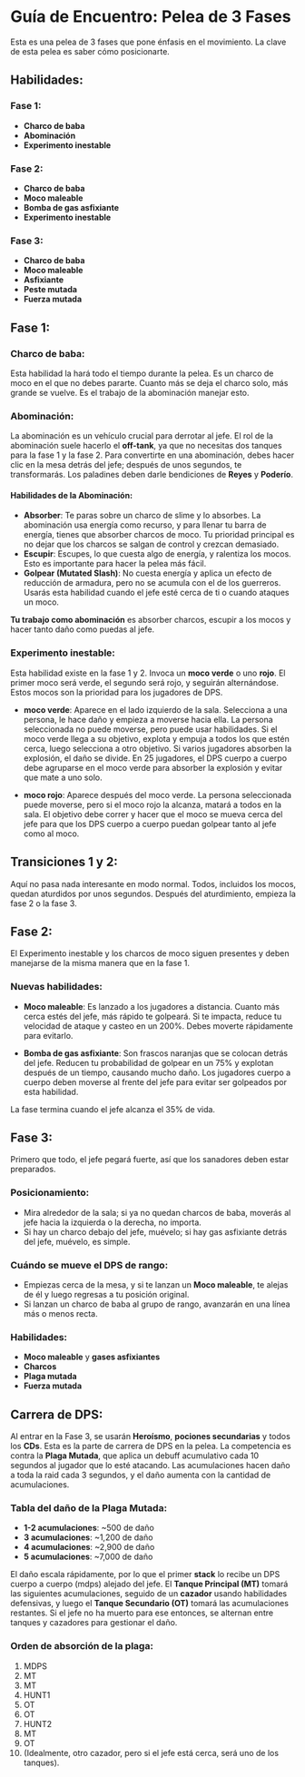 # Guía de Encuentro: Pelea de 3 Fases

Esta es una pelea de 3 fases que pone énfasis en el movimiento. La clave de esta pelea es saber cómo posicionarte.

## Habilidades:

### Fase 1:
- **Charco de baba**
- **Abominación**
- **Experimento inestable**

### Fase 2:
- **Charco de baba**
- **Moco maleable**
- **Bomba de gas asfixiante**
- **Experimento inestable**

### Fase 3:
- **Charco de baba**
- **Moco maleable**
- **Asfixiante**
- **Peste mutada**
- **Fuerza mutada**

## Fase 1:

### Charco de baba:
Esta habilidad la hará todo el tiempo durante la pelea. Es un charco de moco en el que no debes pararte. Cuanto más se deja el charco solo, más grande se vuelve. Es el trabajo de la abominación manejar esto.

### Abominación:
La abominación es un vehículo crucial para derrotar al jefe. El rol de la abominación suele hacerlo el **off-tank**, ya que no necesitas dos tanques para la fase 1 y la fase 2. Para convertirte en una abominación, debes hacer clic en la mesa detrás del jefe; después de unos segundos, te transformarás. Los paladines deben darle bendiciones de **Reyes** y **Poderío**.

#### Habilidades de la Abominación:
- **Absorber**: Te paras sobre un charco de slime y lo absorbes. La abominación usa energía como recurso, y para llenar tu barra de energía, tienes que absorber charcos de moco. Tu prioridad principal es no dejar que los charcos se salgan de control y crezcan demasiado.
- **Escupir**: Escupes, lo que cuesta algo de energía, y ralentiza los mocos. Esto es importante para hacer la pelea más fácil.
- **Golpear (Mutated Slash)**: No cuesta energía y aplica un efecto de reducción de armadura, pero no se acumula con el de los guerreros. Usarás esta habilidad cuando el jefe esté cerca de ti o cuando ataques un moco.

**Tu trabajo como abominación** es absorber charcos, escupir a los mocos y hacer tanto daño como puedas al jefe.

### Experimento inestable:
Esta habilidad existe en la fase 1 y 2. Invoca un **moco verde** o uno **rojo**. El primer moco será verde, el segundo será rojo, y seguirán alternándose. Estos mocos son la prioridad para los jugadores de DPS.

- **moco verde**: Aparece en el lado izquierdo de la sala. Selecciona a una persona, le hace daño y empieza a moverse hacia ella. La persona seleccionada no puede moverse, pero puede usar habilidades. Si el moco verde llega a su objetivo, explota y empuja a todos los que estén cerca, luego selecciona a otro objetivo. Si varios jugadores absorben la explosión, el daño se divide. En 25 jugadores, el DPS cuerpo a cuerpo debe agruparse en el moco verde para absorber la explosión y evitar que mate a uno solo.
  
- **moco rojo**: Aparece después del moco verde. La persona seleccionada puede moverse, pero si el moco rojo la alcanza, matará a todos en la sala. El objetivo debe correr y hacer que el moco se mueva cerca del jefe para que los DPS cuerpo a cuerpo puedan golpear tanto al jefe como al moco.

## Transiciones 1 y 2:
Aquí no pasa nada interesante en modo normal. Todos, incluidos los mocos, quedan aturdidos por unos segundos. Después del aturdimiento, empieza la fase 2 o la fase 3.

## Fase 2:

El Experimento inestable y los charcos de moco siguen presentes y deben manejarse de la misma manera que en la fase 1.

### Nuevas habilidades:
- **Moco maleable**: Es lanzado a los jugadores a distancia. Cuanto más cerca estés del jefe, más rápido te golpeará. Si te impacta, reduce tu velocidad de ataque y casteo en un 200%. Debes moverte rápidamente para evitarlo.
  
- **Bomba de gas asfixiante**: Son frascos naranjas que se colocan detrás del jefe. Reducen tu probabilidad de golpear en un 75% y explotan después de un tiempo, causando mucho daño. Los jugadores cuerpo a cuerpo deben moverse al frente del jefe para evitar ser golpeados por esta habilidad.

La fase termina cuando el jefe alcanza el 35% de vida.

## Fase 3:

Primero que todo, el jefe pegará fuerte, así que los sanadores deben estar preparados.

### Posicionamiento:
- Mira alrededor de la sala; si ya no quedan charcos de baba, moverás al jefe hacia la izquierda o la derecha, no importa. 
- Si hay un charco debajo del jefe, muévelo; si hay gas asfixiante detrás del jefe, muévelo, es simple.

### Cuándo se mueve el DPS de rango:
- Empiezas cerca de la mesa, y si te lanzan un **Moco maleable**, te alejas de él y luego regresas a tu posición original.
- Si lanzan un charco de baba al grupo de rango, avanzarán en una línea más o menos recta.

### Habilidades:
- **Moco maleable** y **gases asfixiantes**
- **Charcos**
- **Plaga mutada**
- **Fuerza mutada**

## Carrera de DPS:
Al entrar en la Fase 3, se usarán **Heroísmo**, **pociones secundarias** y todos los **CDs**. Esta es la parte de carrera de DPS en la pelea. La competencia es contra la **Plaga Mutada**, que aplica un debuff acumulativo cada 10 segundos al jugador que lo esté atacando. Las acumulaciones hacen daño a toda la raid cada 3 segundos, y el daño aumenta con la cantidad de acumulaciones.

### Tabla del daño de la Plaga Mutada:
- **1-2 acumulaciones**: ~500 de daño
- **3 acumulaciones**: ~1,200 de daño
- **4 acumulaciones**: ~2,900 de daño
- **5 acumulaciones**: ~7,000 de daño

El daño escala rápidamente, por lo que el primer **stack** lo recibe un DPS cuerpo a cuerpo (mdps) alejado del jefe. El **Tanque Principal (MT)** tomará las siguientes acumulaciones, seguido de un **cazador** usando habilidades defensivas, y luego el **Tanque Secundario (OT)** tomará las acumulaciones restantes. Si el jefe no ha muerto para ese entonces, se alternan entre tanques y cazadores para gestionar el daño.

### Orden de absorción de la plaga:
1. MDPS
2. MT
3. MT
4. HUNT1
5. OT
6. OT
7. HUNT2
8. MT
9. OT
10. (Idealmente, otro cazador, pero si el jefe está cerca, será uno de los tanques).
